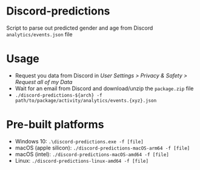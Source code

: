 # Discord-predictions

Script to parse out predicted gender and age from Discord `analytics/events.json` file

# Usage

- Request you data from Discord in _User Settings > Privacy & Safety > Request all of my Data_
- Wait for an email from Discord and download/unzip the `package.zip` file
- `./discord-predictions-${arch} -f path/to/package/activity/analytics/events.{xyz}.json`

# Pre-built platforms

- Windows 10: `.\discord-predictions.exe -f [file]`
- macOS (apple silicon): `./discord-predictions-macOS-arm64 -f [file]`
- macOS (intel): `./discord-predictions-macOS-amd64 -f [file]`
- Linux: `./discord-predictions-linux-amd64 -f [file]`
